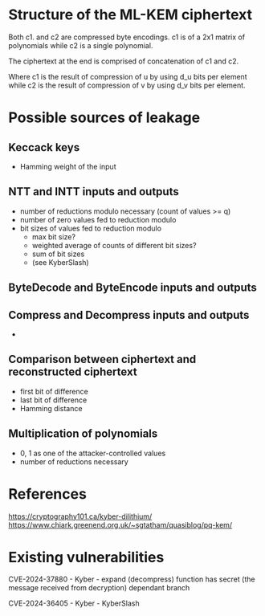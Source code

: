 Structure of the ML-KEM ciphertext
==================================

Both c1. and c2 are compressed byte encodings. c1 is of a 2x1 matrix of
polynomials while c2 is a single polynomial.

The ciphertext at the end is comprised of concatenation of c1 and c2.

Where c1 is the result of compression of u by using d_u bits per element
while c2 is the result of compression of v by using d_v bits per element.


Possible sources of leakage
===========================

Keccack keys
------------
- Hamming weight of the input

NTT and INTT inputs and outputs
-------------------------------
- number of reductions modulo necessary (count of values >= q)
- number of zero values fed to reduction modulo
- bit sizes of values fed to reduction modulo
  - max bit size?
  - weighted average of counts of different bit sizes?
  - sum of bit sizes
  - (see KyberSlash)

ByteDecode and ByteEncode inputs and outputs
--------------------------------------------

Compress and Decompress inputs and outputs
------------------------------------------
- 

Comparison between ciphertext and reconstructed ciphertext
----------------------------------------------------------
- first bit of difference
- last bit of difference
- Hamming distance

Multiplication of polynomials
-----------------------------
- 0, 1 as one of the attacker-controlled values
- number of reductions necessary


References
==========
https://cryptography101.ca/kyber-dilithium/
https://www.chiark.greenend.org.uk/~sgtatham/quasiblog/pq-kem/


Existing vulnerabilities
========================
CVE-2024-37880 - Kyber - expand (decompress) function has secret (the message
  received from decryption) dependant branch

CVE-2024-36405 - Kyber - KyberSlash
